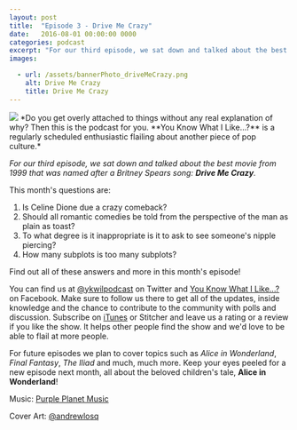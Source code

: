 ```yaml
---
layout: post
title:  "Episode 3 - Drive Me Crazy"
date:   2016-08-01 00:00:00 0000
categories: podcast
excerpt: "For our third episode, we sat down and talked about the best movie from 1999 that was named after a Britney Spears song: <strong>Drive Me Crazy</strong>."
images:

  - url: /assets/bannerPhoto_driveMeCrazy.png
    alt: Drive Me Crazy
    title: Drive Me Crazy
---
```


<img class="bannerPhoto" src="{{ site.url }}/assets/bannerPhoto_driveMeCrazy.png" />
*Do you get overly attached to things without any real explanation of why? Then this is the podcast for you. **You Know What I Like...?** is a regularly scheduled enthusiastic flailing about another piece of pop culture.*

*For our third episode, we sat down and talked about the best movie from 1999 that was named after a Britney Spears song: **Drive Me Crazy**.*

<script src="https://www.buzzsprout.com/58982/405042-episode-3-drive-me-crazy.js?player=small" type="text/javascript" charset="utf-8"></script>

This month's questions are:   

1.  Is Celine Dione due a crazy comeback?
2.  Should all romantic comedies be told from the perspective of the man as plain as toast?
3.  To what degree is it inappropriate is it to ask to see someone's nipple piercing?
4.  How many subplots is too many subplots?

Find out all of these answers and more in this month's episode!

You can find us at [@ykwilpodcast](https://twitter.com/ykwilpodcast) on Twitter and [You Know What I Like...?](https://www.facebook.com/You-Know-What-I-Like-Podcast-1558503551144389/) on Facebook. Make sure to follow us there to get all of the updates, inside knowledge and the chance to contribute to the community with polls and discussion. Subscribe on [iTunes](https://itunes.apple.com/gb/podcast/you-know-what-i-like.../id1114900434?mt=2) or Stitcher and leave us a rating or a review if you like the show. It helps other people find the show and we'd love to be able to flail at more people.

For future episodes we plan to cover topics such as *Alice in Wonderland*, *Final Fantasy*, *The Iliad* and much, much more. Keep your eyes peeled for a new episode next month, all about the beloved children's tale, **Alice in Wonderland**!

Music: [Purple Planet Music](https://soundcloud.com/purpleplanetmusic)

Cover Art: [@andrewlosq](https://twitter.com/AndrewLosq)
